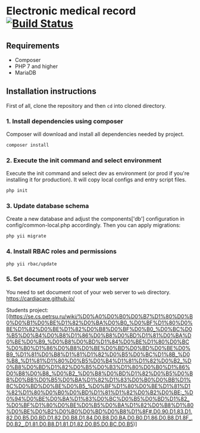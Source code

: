 # Electronic medical record [![Build Status](https://travis-ci.org/dmeroff/emr.svg?branch=master)](https://travis-ci.org/dmeroff/emr)

## Requirements

- Composer
- PHP 7 and higher
- MariaDB

## Installation instructions

First of all, clone the repository and then `cd` into cloned directory.

### 1. Install dependencies using composer

Composer will download and install all dependencies needed by project.

```bash
composer install
```

### 2. Execute the init command and select environment

Execute the init command and select dev as environment (or prod if you're installing it for production). It will copy
local configs and entry script files.

```bash
php init
```

### 3. Update database schema

Create a new database and adjust the components['db'] configuration in config/common-local.php accordingly. Then you
can apply migrations:

```bash
php yii migrate
```

### 4. Install RBAC roles and permissions

```bash
php yii rbac/update
```

### 5. Set document roots of your web server

You need to set document root of your web server to `web` directory.
https://cardiacare.github.io/

Students project:
[(https://se.cs.petrsu.ru/wiki/%D0%A0%D0%B0%D0%B7%D1%80%D0%B0%D0%B1%D0%BE%D1%82%D0%BA%D0%B0_%D0%BF%D1%80%D0%BE%D1%82%D0%BE%D1%82%D0%B8%D0%BF%D0%B0_%D0%BC%D0%B5%D0%B4%D0%B8%D1%86%D0%B8%D0%BD%D1%81%D0%BA%D0%BE%D0%B9_%D0%B8%D0%BD%D1%84%D0%BE%D1%80%D0%BC%D0%B0%D1%86%D0%B8%D0%BE%D0%BD%D0%BD%D0%BE%D0%B9_%D1%81%D0%B8%D1%81%D1%82%D0%B5%D0%BC%D1%8B_%D0%B8_%D1%81%D1%80%D0%B5%D0%B4%D1%81%D1%82%D0%B2_%D0%B8%D0%BD%D1%82%D0%B5%D0%B3%D1%80%D0%B0%D1%86%D0%B8%D0%B8_%D0%B2_%D0%B8%D0%BD%D1%82%D0%B5%D0%BB%D0%BB%D0%B5%D0%BA%D1%82%D1%83%D0%B0%D0%BB%D1%8C%D0%BD%D0%BE%D0%B5_%D0%BF%D1%80%D0%BE%D1%81%D1%82%D1%80%D0%B0%D0%BD%D1%81%D1%82%D0%B2%D0%BE:_%D0%94%D0%BE%D0%BA%D1%83%D0%BC%D0%B5%D0%BD%D1%82_%D0%BF%D1%80%D0%BE%D0%B5%D0%BA%D1%82%D0%B8%D1%80%D0%BE%D0%B2%D0%B0%D0%BD%D0%B8%D1%8F#.D0.90.D1.83.D1.82.D0.B5.D0.BD.D1.82.D0.B8.D1.84.D0.B8.D0.BA.D0.B0.D1.86.D0.B8.D1.8F_.D0.B2_.D1.81.D0.B8.D1.81.D1.82.D0.B5.D0.BC.D0.B5)]


